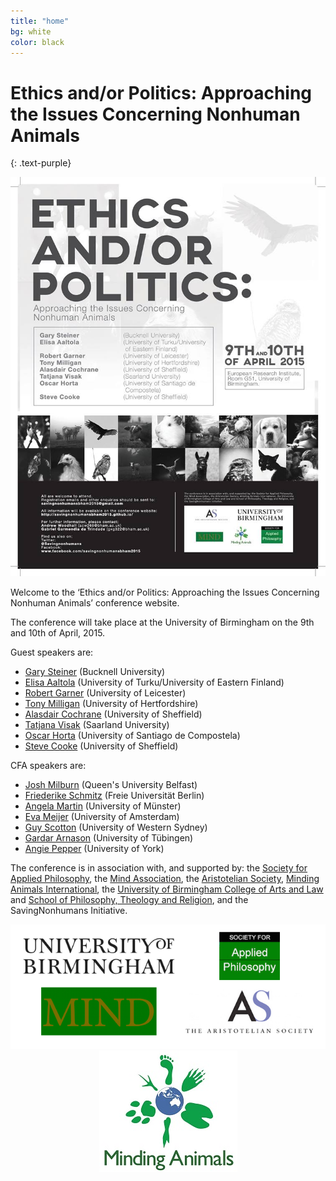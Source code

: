 ```yaml
---
title: "home"
bg: white
color: black
---
```


# Ethics and/or Politics: Approaching the Issues Concerning Nonhuman Animals
{: .text-purple}

<center><img src="/img/11096907_979402728737303_1799007532_n.jpg"></center>

Welcome to the ‘Ethics and/or Politics: Approaching the Issues Concerning Nonhuman Animals’ conference website.

The conference will take place at the University of Birmingham on the 9th and 10th of April, 2015.

Guest speakers are:

* [Gary Steiner](http://www.facstaff.bucknell.edu/gsteiner/) (Bucknell University)
* [Elisa Aaltola](http://uef.academia.edu/ElisaAaltola) (University of Turku/University of Eastern Finland)
* [Robert Garner](http://www2.le.ac.uk/departments/politics/people/rgarner) (University of Leicester)
* [Tony Milligan](http://researchprofiles.herts.ac.uk/portal/en/persons/tony-milligan%28d6ebc817-4a09-4785-a225-21c7ed32b653%29.html) (University of Hertfordshire)
* [Alasdair Cochrane](http://www.shef.ac.uk/politics/staff/alasdaircochrane) (University of Sheffield)
* [Tatjana Visak](http://tatjanavisak.com/) (Saarland University)
* [Oscar Horta](http://usc-es.academia.edu/OscarHorta) (University of Santiago de Compostela)
* [Steve Cooke](http://www.sheffield.ac.uk/politics/staff/stevecooke) (University of Sheffield)

CFA speakers are:

* [Josh Milburn](http://www.qub.ac.uk/schools/SchoolofPoliticsInternationalStudiesandPhilosophy/Research/ResearchStudentProfiles/Milburn/) (Queen's University Belfast)
* [Friederike Schmitz](http://www.friederikeschmitz.de) (Freie Universität Berlin)
* [Angela Martin](https://uni-muenster.academia.edu/AngelaKMartin) (University of Münster)
* [Eva Meijer](http://www.uva.nl/en/about-the-uva/organisation/staff-members/content/m/e/e.r.meijer/e.r.meijer.html) (University of Amsterdam)
* [Guy Scotton](https://uws.academia.edu/GuyScotton) (University of Western Sydney)
* [Gardar Arnason](http://www.iegm.uni-tuebingen.de/index.php/11-institut/mitarbeiter/187-gardar-arnason) (University of Tübingen)
* [Angie Pepper](http://www.york.ac.uk/politics/people/angie-pepper) (University of York)

The conference is in association with, and supported by: the [Society for Applied Philosophy](http://www.appliedphil.org/view/index.html), the [Mind Association](http://www.mindassociation.org/), the [Aristotelian Society](https://www.aristoteliansociety.org.uk/), [Minding Animals International](http://mindinganimals.com/), the [University of Birmingham College of Arts and Law](http://www.birmingham.ac.uk/university/colleges/artslaw/index.aspx) and [School of Philosophy, Theology and Religion](http://www.birmingham.ac.uk/schools/ptr/index.aspx), and the SavingNonhumans Initiative.


<center><img src="/img/logos.png"></center>

<center><img src="/img/New Minding Animals Logo3.jpg"></center>

